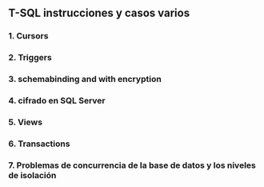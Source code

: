 ## T-SQL instrucciones y casos varios

### 1. Cursors 

### 2. Triggers

### 3. schemabinding and with encryption

### 4. cifrado en SQL Server

### 5. Views

### 6. Transactions 

### 7. Problemas de concurrencia de la base de datos y los niveles de isolación 




